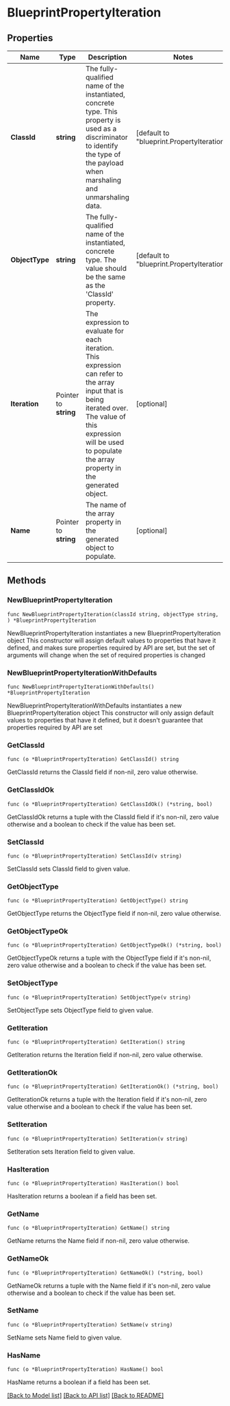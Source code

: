 # BlueprintPropertyIteration

## Properties

Name | Type | Description | Notes
------------ | ------------- | ------------- | -------------
**ClassId** | **string** | The fully-qualified name of the instantiated, concrete type. This property is used as a discriminator to identify the type of the payload when marshaling and unmarshaling data. | [default to "blueprint.PropertyIteration"]
**ObjectType** | **string** | The fully-qualified name of the instantiated, concrete type. The value should be the same as the &#39;ClassId&#39; property. | [default to "blueprint.PropertyIteration"]
**Iteration** | Pointer to **string** | The expression to evaluate for each iteration. This expression can refer to the array input that is being iterated over. The value of this expression will be used to populate the array property in the generated object. | [optional] 
**Name** | Pointer to **string** | The name of the array property in the generated object to populate. | [optional] 

## Methods

### NewBlueprintPropertyIteration

`func NewBlueprintPropertyIteration(classId string, objectType string, ) *BlueprintPropertyIteration`

NewBlueprintPropertyIteration instantiates a new BlueprintPropertyIteration object
This constructor will assign default values to properties that have it defined,
and makes sure properties required by API are set, but the set of arguments
will change when the set of required properties is changed

### NewBlueprintPropertyIterationWithDefaults

`func NewBlueprintPropertyIterationWithDefaults() *BlueprintPropertyIteration`

NewBlueprintPropertyIterationWithDefaults instantiates a new BlueprintPropertyIteration object
This constructor will only assign default values to properties that have it defined,
but it doesn't guarantee that properties required by API are set

### GetClassId

`func (o *BlueprintPropertyIteration) GetClassId() string`

GetClassId returns the ClassId field if non-nil, zero value otherwise.

### GetClassIdOk

`func (o *BlueprintPropertyIteration) GetClassIdOk() (*string, bool)`

GetClassIdOk returns a tuple with the ClassId field if it's non-nil, zero value otherwise
and a boolean to check if the value has been set.

### SetClassId

`func (o *BlueprintPropertyIteration) SetClassId(v string)`

SetClassId sets ClassId field to given value.


### GetObjectType

`func (o *BlueprintPropertyIteration) GetObjectType() string`

GetObjectType returns the ObjectType field if non-nil, zero value otherwise.

### GetObjectTypeOk

`func (o *BlueprintPropertyIteration) GetObjectTypeOk() (*string, bool)`

GetObjectTypeOk returns a tuple with the ObjectType field if it's non-nil, zero value otherwise
and a boolean to check if the value has been set.

### SetObjectType

`func (o *BlueprintPropertyIteration) SetObjectType(v string)`

SetObjectType sets ObjectType field to given value.


### GetIteration

`func (o *BlueprintPropertyIteration) GetIteration() string`

GetIteration returns the Iteration field if non-nil, zero value otherwise.

### GetIterationOk

`func (o *BlueprintPropertyIteration) GetIterationOk() (*string, bool)`

GetIterationOk returns a tuple with the Iteration field if it's non-nil, zero value otherwise
and a boolean to check if the value has been set.

### SetIteration

`func (o *BlueprintPropertyIteration) SetIteration(v string)`

SetIteration sets Iteration field to given value.

### HasIteration

`func (o *BlueprintPropertyIteration) HasIteration() bool`

HasIteration returns a boolean if a field has been set.

### GetName

`func (o *BlueprintPropertyIteration) GetName() string`

GetName returns the Name field if non-nil, zero value otherwise.

### GetNameOk

`func (o *BlueprintPropertyIteration) GetNameOk() (*string, bool)`

GetNameOk returns a tuple with the Name field if it's non-nil, zero value otherwise
and a boolean to check if the value has been set.

### SetName

`func (o *BlueprintPropertyIteration) SetName(v string)`

SetName sets Name field to given value.

### HasName

`func (o *BlueprintPropertyIteration) HasName() bool`

HasName returns a boolean if a field has been set.


[[Back to Model list]](../README.md#documentation-for-models) [[Back to API list]](../README.md#documentation-for-api-endpoints) [[Back to README]](../README.md)


